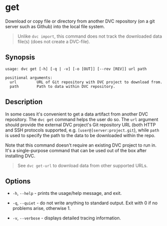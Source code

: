 # get

Download or copy file or directory from another DVC repository (on a git server
such as Github) into the local file system.

> Unlike `dvc import`, this command does not track the downloaded data file(s)
> (does not create a DVC-file).

## Synopsis

```usage
usage: dvc get [-h] [-q | -v] [-o [OUT]] [--rev [REV]] url path

positional arguments:
  url         URL of Git repository with DVC project to download from.
  path        Path to data within DVC repository.
```

## Description

In some cases it's convenient to get a <abbr>data artifact</abbr> from another
DVC repository. The `dvc get` command helps the user do so. The `url` argument
should provide the external DVC project's Git repository URL (both HTTP and SSH
protocols supported, e.g. `[user@]server:project.git`), while `path` is used to
specify the path to the data to be downloaded within the repo.

<!-- A file of the same name is then created in the working directory? -->

Note that this command doesn't require an existing DVC project to run in. It's a
single-purpose command that can be used out of the box after installing DVC.

> See `dvc get-url` to download data from other supported URLs.

## Options

- `-h`, `--help` - prints the usage/help message, and exit.

- `-q`, `--quiet` - do not write anything to standard output. Exit with 0 if no
  problems arise, otherwise 1.

- `-v`, `--verbose` - displays detailed tracing information.

<!--  ## Example -->
